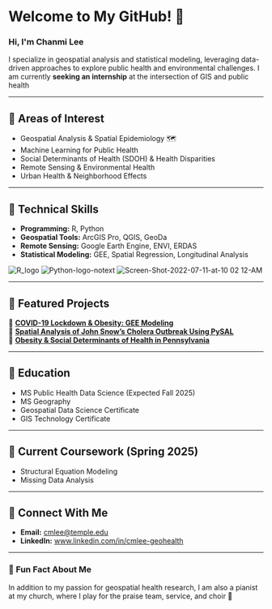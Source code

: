 # Welcome to My GitHub! 👋
### Hi, I'm Chanmi Lee 

I specialize in geospatial analysis and statistical modeling, leveraging data-driven approaches to explore public health and environmental challenges.
I am currently **seeking an internship** at the intersection of GIS and public health

---
## 📌 Areas of Interest
- Geospatial Analysis & Spatial Epidemiology  🗺
- Machine Learning for Public Health 
- Social Determinants of Health (SDOH) & Health Disparities
- Remote Sensing & Environmental Health
- Urban Health & Neighborhood Effects 

---
## 📌 Technical Skills
- **Programming:** R, Python
- **Geospatial Tools:** ArcGIS Pro, QGIS, GeoDa
- **Remote Sensing:** Google Earth Engine, ENVI, ERDAS
- **Statistical Modeling:** GEE, Spatial Regression, Longitudinal Analysis  


![R_logo](https://github.com/user-attachments/assets/88b6f1c3-2692-416f-a0d0-6332aee14a28) ![Python-logo-notext](https://github.com/user-attachments/assets/8ed1f141-bf9e-47ff-b736-c116e0430d0d) ![Screen-Shot-2022-07-11-at-10 02 12-AM](https://github.com/user-attachments/assets/0ec5dabb-b5dc-41fa-8ae3-bda9060fdb9e)

---
## 📌 Featured Projects
🔹 **[COVID-19 Lockdown & Obesity: GEE Modeling](https://github.com/cmlee-geohealth/covid_obesity_GEE)**  
🔹 **[Spatial Analysis of John Snow’s Cholera Outbreak Using PySAL](https://github.com/cmlee-geohealth/pysal_snow_cholera)**  
🔹 **[Obesity & Social Determinants of Health in Pennsylvania](https://github.com/cmlee-geohealth/obesity_SDOH_PA)**  
 
---
## 📌 Education

- MS Public Health Data Science (Expected Fall 2025)
- MS Geography
- Geospatial Data Science Certificate
- GIS Technology Certificate

---

## 📌 Current Coursework (Spring 2025)
- Structural Equation Modeling  
- Missing Data Analysis 

---

## 📌 Connect With Me
- **Email:** cmlee@temple.edu 
- **LinkedIn:** www.linkedin.com/in/cmlee-geohealth

---

### 📌 Fun Fact About Me
In addition to my passion for geospatial health research, I am also a pianist at my church, where I play for the praise team, service, and choir 🎹


